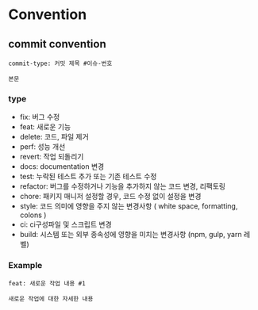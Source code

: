# Convention

## commit convention

```
commit-type: 커밋 제목 #이슈-번호

본문
```

### type

- fix: 버그 수정
- feat: 새로운 기능
- delete: 코드, 파일 제거
- perf: 성능 개선
- revert: 작업 되돌리기
- docs: documentation 변경
- test: 누락된 테스트 추가 또는 기존 테스트 수정
- refactor: 버그를 수정하거나 기능을 추가하지 않는 코드 변경, 리팩토링
- chore: 패키지 매니저 설정할 경우, 코드 수정 없이 설정을 변경
- style: 코드 의미에 영향을 주지 않는 변경사항 ( white space, formatting, colons )
- ci: ci구성파일 및 스크립트 변경
- build: 시스템 또는 외부 종속성에 영향을 미치는 변경사항 (npm, gulp, yarn 레벨)

### Example

```
feat: 새로운 작업 내용 #1

새로운 작업에 대한 자세한 내용
```
